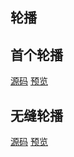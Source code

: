 ## 轮播

## 首个轮播

[源码](https://github.com/lx515318141/slides-demo/tree/master/%E8%BD%AE%E6%92%AD) [预览](https://lx515318141.github.io/slides-demo/轮播/index.html)

## 无缝轮播

[源码](https://github.com/lx515318141/slides-demo/tree/master/%E6%97%A0%E7%BC%9D%E8%BD%AE%E6%92%AD) [预览](https://lx515318141.github.io/slides-demo/%E6%97%A0%E7%BC%9D%E8%BD%AE%E6%92%AD/index.html)